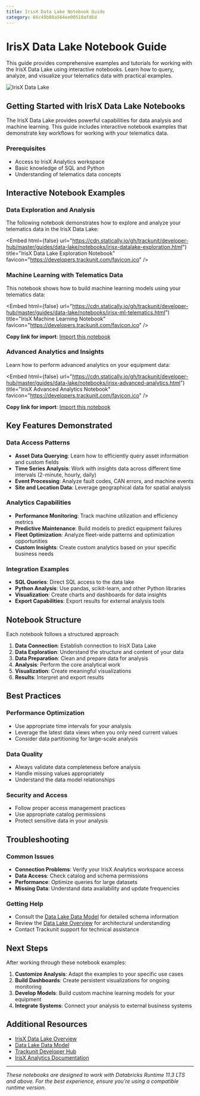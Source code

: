 ```yaml
---
title: IrisX Data Lake Notebook Guide
category: 66c49b88a564ee00518afd6d
---
```


# IrisX Data Lake Notebook Guide

This guide provides comprehensive examples and tutorials for working with the IrisX Data Lake using interactive notebooks. Learn how to query, analyze, and visualize your telematics data with practical examples.

![IrisX Data Lake](https://cdn.statically.io/gh/trackunit/developer-hub/master/guides/data-lake/data-lake-irisX.png)

## Getting Started with IrisX Data Lake Notebooks

The IrisX Data Lake provides powerful capabilities for data analysis and machine learning. This guide includes interactive notebook examples that demonstrate key workflows for working with your telematics data.

### Prerequisites

- Access to IrisX Analytics workspace
- Basic knowledge of SQL and Python
- Understanding of telematics data concepts

## Interactive Notebook Examples

### Data Exploration and Analysis

The following notebook demonstrates how to explore and analyze your telematics data in the IrisX Data Lake:

<Embed
  html={false}
  url="https://cdn.statically.io/gh/trackunit/developer-hub/master/guides/data-lake/notebooks/irisx-datalake-exploration.html")
  title="IrisX Data Lake Exploration Notebook"
  favicon="https://developers.trackunit.com/favicon.ico"
/>

### Machine Learning with Telematics Data

This notebook shows how to build machine learning models using your telematics data:

<Embed
  html={false}
  url="https://cdn.statically.io/gh/trackunit/developer-hub/master/guides/data-lake/notebooks/irisx-ml-telematics.html")
  title="IrisX Machine Learning Notebook"
  favicon="https://developers.trackunit.com/favicon.ico"
/>

**Copy link for import**: [Import this notebook](https://developers.trackunit.com/notebooks/irisx-ml-telematics.html)

### Advanced Analytics and Insights

Learn how to perform advanced analytics on your equipment data:

<Embed
  html={false}
  url="https://cdn.statically.io/gh/trackunit/developer-hub/master/guides/data-lake/notebooks/irisx-advanced-analytics.html")
  title="IrisX Advanced Analytics Notebook"
  favicon="https://developers.trackunit.com/favicon.ico"
/>

**Copy link for import**: [Import this notebook](https://developers.trackunit.com/notebooks/irisx-advanced-analytics.html)

## Key Features Demonstrated

### Data Access Patterns
- **Asset Data Querying**: Learn how to efficiently query asset information and custom fields
- **Time Series Analysis**: Work with insights data across different time intervals (2-minute, hourly, daily)
- **Event Processing**: Analyze fault codes, CAN errors, and machine events
- **Site and Location Data**: Leverage geographical data for spatial analysis

### Analytics Capabilities
- **Performance Monitoring**: Track machine utilization and efficiency metrics
- **Predictive Maintenance**: Build models to predict equipment failures
- **Fleet Optimization**: Analyze fleet-wide patterns and optimization opportunities
- **Custom Insights**: Create custom analytics based on your specific business needs

### Integration Examples
- **SQL Queries**: Direct SQL access to the data lake
- **Python Analysis**: Use pandas, scikit-learn, and other Python libraries
- **Visualization**: Create charts and dashboards for data insights
- **Export Capabilities**: Export results for external analysis tools

## Notebook Structure

Each notebook follows a structured approach:

1. **Data Connection**: Establish connection to IrisX Data Lake
2. **Data Exploration**: Understand the structure and content of your data
3. **Data Preparation**: Clean and prepare data for analysis
4. **Analysis**: Perform the core analytical work
5. **Visualization**: Create meaningful visualizations
6. **Results**: Interpret and export results

## Best Practices

### Performance Optimization
- Use appropriate time intervals for your analysis
- Leverage the latest data views when you only need current values
- Consider data partitioning for large-scale analysis

### Data Quality
- Always validate data completeness before analysis
- Handle missing values appropriately
- Understand the data model relationships

### Security and Access
- Follow proper access management practices
- Use appropriate catalog permissions
- Protect sensitive data in your analysis

## Troubleshooting

### Common Issues
- **Connection Problems**: Verify your IrisX Analytics workspace access
- **Data Access**: Check catalog and schema permissions
- **Performance**: Optimize queries for large datasets
- **Missing Data**: Understand data availability and update frequencies

### Getting Help
- Consult the [Data Lake Data Model](data-lake-data-model.md) for detailed schema information
- Review the [Data Lake Overview](data-lake-overview.md) for architectural understanding
- Contact Trackunit support for technical assistance

## Next Steps

After working through these notebook examples:

1. **Customize Analysis**: Adapt the examples to your specific use cases
2. **Build Dashboards**: Create persistent visualizations for ongoing monitoring
3. **Develop Models**: Build custom machine learning models for your equipment
4. **Integrate Systems**: Connect your analysis to external business systems

## Additional Resources

- [IrisX Data Lake Overview](data-lake-overview.md)
- [Data Lake Data Model](data-lake-data-model.md)
- [Trackunit Developer Hub](https://developers.trackunit.com)
- [IrisX Analytics Documentation](https://docs.trackunit.com/irisx/analytics)

---

*These notebooks are designed to work with Databricks Runtime 11.3 LTS and above. For the best experience, ensure you're using a compatible runtime version.*
